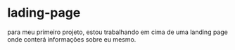 # lading-page
para meu primeiro projeto, estou trabalhando em cima de uma landing page onde conterá informações sobre eu mesmo.
